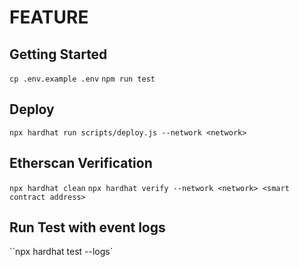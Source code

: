 # FEATURE

## Getting Started

`cp .env.example .env`
`npm run test`

## Deploy

`npx hardhat run scripts/deploy.js --network <network>`

## Etherscan Verification

`npx hardhat clean`
`npx hardhat verify --network <network> <smart contract address>`

## Run Test with event logs

``npx hardhat test --logs`

